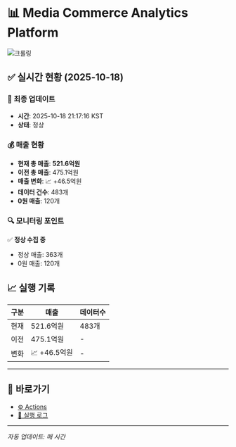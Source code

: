 # 📊 Media Commerce Analytics Platform

![크롤링](https://img.shields.io/badge/크롤링-정상-green)

## ✅ 실시간 현황 (2025-10-18)

### 📍 최종 업데이트
- **시간**: 2025-10-18 21:17:16 KST
- **상태**: 정상

### 💰 매출 현황
- **현재 총 매출**: **521.6억원**
- **이전 총 매출**: 475.1억원
- **매출 변화**: 📈 +46.5억원
- **데이터 건수**: 483개
- **0원 매출**: 120개

### 🔍 모니터링 포인트

✅ **정상 수집 중**
- 정상 매출: 363개
- 0원 매출: 120개


## 📈 실행 기록

| 구분 | 매출 | 데이터수 |
|------|------|----------|
| 현재 | 521.6억원 | 483개 |
| 이전 | 475.1억원 | - |
| 변화 | 📈 +46.5억원 | - |

---

## 🔗 바로가기

- [⚙️ Actions](../../actions)
- [📝 실행 로그](../../actions/workflows/daily_scraping.yml)

---

*자동 업데이트: 매 시간*
